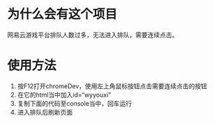 # 为什么会有这个项目
网易云游戏平台排队人数过多，无法进入排队，需要连续点击。
# 使用方法
1. 按F12打开chromeDev，使用左上角鼠标按钮点击需要连续点击的按钮
2. 在它的html当中加入id=“wyyouxi”
3. 复制下面的代码至console当中，回车运行
4. 进入排队后刷新页面